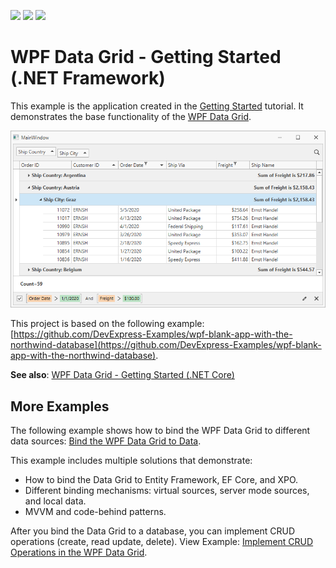 <!-- default badges list -->
![](https://img.shields.io/endpoint?url=https://codecentral.devexpress.com/api/v1/VersionRange/268771364/21.2.2%2B)
[![](https://img.shields.io/badge/Open_in_DevExpress_Support_Center-FF7200?style=flat-square&logo=DevExpress&logoColor=white)](https://supportcenter.devexpress.com/ticket/details/T895669)
[![](https://img.shields.io/badge/📖_How_to_use_DevExpress_Examples-e9f6fc?style=flat-square)](https://docs.devexpress.com/GeneralInformation/403183)
<!-- default badges end -->
# WPF Data Grid - Getting Started (.NET Framework)

This example is the application created in the [Getting Started](https://docs.devexpress.com/WPF/5863/controls-and-libraries/data-grid/getting-started) tutorial. It demonstrates the base functionality of the [WPF Data Grid](https://docs.devexpress.com/WPF/6084/controls-and-libraries/data-grid).

![](/images/dxgridgetstarted.png) 

This project is based on the following example: [https://github.com/DevExpress-Examples/wpf-blank-app-with-the-northwind-database](https://github.com/DevExpress-Examples/wpf-blank-app-with-the-northwind-database).

**See also**: [WPF Data Grid - Getting Started (.NET Core)](https://github.com/DevExpress-Examples/wpf-data-grid-getting-started-net-core)

## More Examples

The following example shows how to bind the WPF Data Grid to different data sources: [Bind the WPF Data Grid to Data](https://github.com/DevExpress-Examples/how-to-bind-wpf-grid-to-data).

This example includes multiple solutions that demonstrate:

* How to bind the Data Grid to Entity Framework, EF Core, and XPO.
* Different binding mechanisms: virtual sources, server mode sources, and local data.
* MVVM and code-behind patterns.

After you bind the Data Grid to a database, you can implement CRUD operations (create, read update, delete). View Example: [Implement CRUD Operations in the WPF Data Grid](https://github.com/DevExpress-Examples/how-to-implement-crud-operations).
